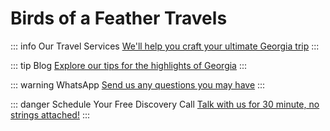 # Birds of a Feather Travels

::: info Our Travel Services
[We'll help you craft your ultimate Georgia trip](/our-travel-services/) 
::: 

::: tip Blog
[Explore our tips for the highlights of Georgia](/blog/)
:::

::: warning WhatsApp
[Send us any questions you may have](https://wa.me/995591177101)
::: 

::: danger Schedule Your Free Discovery Call
[Talk with us for 30 minute, no strings attached!](/contact#schedule-call)
::: 
